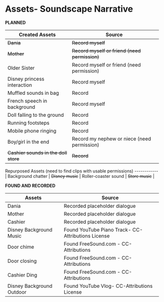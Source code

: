 <h1> Assets- Soundscape Narrative </h1>

**PLANNED**


Created Assets | Source
------------ | -------------
~~Dania~~ | ~~Record myself~~
~~Mother~~ | ~~Record myself or friend (need permission)~~
Older Sister | Record myself or friend (need permission)
Disney princess interaction | Record myself
Muffled sounds in bag | Record 
French speech in background | Record myself 
Doll falling to the ground | Record 
Running footsteps | Record
Mobile phone ringing  | Record
Boy/girl in the end | Record my nephew or niece (need permission)
~~Cashier sounds in the doll store~~ | ~~Record~~


Repurposed Assets (need to find clips with usable permissions)
------------ | 
Background chatter | 
~~Disney music~~ | 
Roller-coaster sound | 
~~Store music~~ |

**FOUND AND RECORDED**


Assets | Source
------------ | -------------
Dania | Recorded placeholder dialogue
Mother | Recorded placeholder dialogue
Cashier | Recorded placeholder dialogue
Disney Background Music | Found YouTube Piano Track- CC-Attributions License
Door chime | Found FreeSound.com - CC-Attributions 
Door closing | Found FreeSound.com - CC-Attributions
Cashier Ding | Found FreeSound.com - CC-Attributions
Disney Background Outdoor | Found YouTube Vlog- CC-Attributions License



